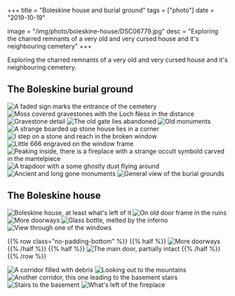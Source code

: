 +++
title = "Boleskine house and burial ground"
tags = ["photo"]
date = "2019-10-19"

image = "/img/photo/boleskine-house/DSC06779.jpg"
desc = "Exploring the charred remnants of a very old and very cursed house and it's neighbouring cemetery"
+++

Exploring the charred remnants of a very old and very cursed house and it's neighbouring cemetery.

## The Boleskine burial ground

![A faded sign marks the entrance of the cemetery](/img/photo/boleskine-house/DSC06753.jpg "A faded sign marks the entrance of the cemetery")
![Moss covered gravestones with the Loch Ness in the distance](/img/photo/boleskine-house/DSC06755.jpg "Moss covered gravestones with the Loch Ness in the distance")
![Gravestone detail](/img/photo/boleskine-house/DSC06756.jpg "Gravestone detail")
![The old gate lies abandoned](/img/photo/boleskine-house/DSC06758.jpg "The old gate lies abandoned")
![Old monuments](/img/photo/boleskine-house/DSC06760.jpg "Old monuments")
![A strange boarded up stone house lies in a corner](/img/photo/boleskine-house/DSC06761.jpg "A strange boarded up stone house lies in a corner")
![I step on a stone and reach in the broken window](/img/photo/boleskine-house/DSC06762.jpg "I step on a stone and reach in the broken window")
![Little 666 engraved on the window frame](/img/photo/boleskine-house/DSC06763.jpg "Little 666 engraved on the window frame")
![Peaking inside, there is a fireplace with a strange occult symbold carved in the mantelpiece](/img/photo/boleskine-house/DSC06764.jpg "Peaking inside, there is a fireplace with a strange occult symbold carved in the mantelpiece")
![A trapdoor with a some ghostly dust flying around](/img/photo/boleskine-house/DSC06765.jpg "A trapdoor with a some ghostly dust flying around")
![Ancient and long gone monuments](/img/photo/boleskine-house/DSC06774.jpg "Ancient and long gone monuments")
![General view of the burial grounds](/img/photo/boleskine-house/DSC06776.jpg "General view of the burial grounds")

## The Boleskine house

![Boleskine house, at least what's left of it](/img/photo/boleskine-house/DSC06779.jpg "Boleskine house, at least what's left of it")
![On old door frame in the ruins](/img/photo/boleskine-house/DSC06781.jpg "On old door frame in the ruins")
![More doorways](/img/photo/boleskine-house/DSC06782.jpg "More doorways")
![Glass bottle, melted by the inferno](/img/photo/boleskine-house/DSC06788.jpg "Glass bottle, melted by the inferno")
![View through one of the windows](/img/photo/boleskine-house/DSC06792.jpg "View through one of the windows")

{{% row class="no-padding-bottom" %}}
{{% half %}}
![More doorways](/img/photo/boleskine-house/DSC06787.jpg "More doorways")
{{% /half %}}
{{% half %}}
![The main door, partially intact](/img/photo/boleskine-house/DSC06796.jpg "The main door, partially intact")
{{% /half %}}
{{% /row %}}

![A corridor filled with debris](/img/photo/boleskine-house/DSC06797.jpg "A corridor filled with debris")
![Looking out to the mountains](/img/photo/boleskine-house/DSC06798.jpg "Looking out to the mountains")
![Another corridor, this one leading to the basement stairs](/img/photo/boleskine-house/DSC06799.jpg "Another corridor, this one leading to the basement stairs")
![Stairs to the basement](/img/photo/boleskine-house/DSC06801.jpg "Stairs to the basement")
![What's left of the fireplace](/img/photo/boleskine-house/DSC06802.jpg "What's left of the fireplace")
